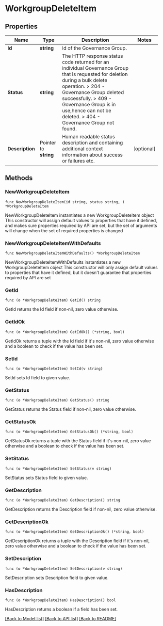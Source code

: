 # WorkgroupDeleteItem

## Properties

Name | Type | Description | Notes
------------ | ------------- | ------------- | -------------
**Id** | **string** | Id of the Governance Group. | 
**Status** | **string** |  The HTTP response status code returned for an individual Governance Group that is requested for deletion during a bulk delete operation.  &gt; 204   -  Governance Group deleted successfully.  &gt; 409   - Governance Group is in use,hence can not be deleted.  &gt; 404   - Governance Group not found.  | 
**Description** | Pointer to **string** | Human readable status description and containing additional context information about success or failures etc.  | [optional] 

## Methods

### NewWorkgroupDeleteItem

`func NewWorkgroupDeleteItem(id string, status string, ) *WorkgroupDeleteItem`

NewWorkgroupDeleteItem instantiates a new WorkgroupDeleteItem object
This constructor will assign default values to properties that have it defined,
and makes sure properties required by API are set, but the set of arguments
will change when the set of required properties is changed

### NewWorkgroupDeleteItemWithDefaults

`func NewWorkgroupDeleteItemWithDefaults() *WorkgroupDeleteItem`

NewWorkgroupDeleteItemWithDefaults instantiates a new WorkgroupDeleteItem object
This constructor will only assign default values to properties that have it defined,
but it doesn't guarantee that properties required by API are set

### GetId

`func (o *WorkgroupDeleteItem) GetId() string`

GetId returns the Id field if non-nil, zero value otherwise.

### GetIdOk

`func (o *WorkgroupDeleteItem) GetIdOk() (*string, bool)`

GetIdOk returns a tuple with the Id field if it's non-nil, zero value otherwise
and a boolean to check if the value has been set.

### SetId

`func (o *WorkgroupDeleteItem) SetId(v string)`

SetId sets Id field to given value.


### GetStatus

`func (o *WorkgroupDeleteItem) GetStatus() string`

GetStatus returns the Status field if non-nil, zero value otherwise.

### GetStatusOk

`func (o *WorkgroupDeleteItem) GetStatusOk() (*string, bool)`

GetStatusOk returns a tuple with the Status field if it's non-nil, zero value otherwise
and a boolean to check if the value has been set.

### SetStatus

`func (o *WorkgroupDeleteItem) SetStatus(v string)`

SetStatus sets Status field to given value.


### GetDescription

`func (o *WorkgroupDeleteItem) GetDescription() string`

GetDescription returns the Description field if non-nil, zero value otherwise.

### GetDescriptionOk

`func (o *WorkgroupDeleteItem) GetDescriptionOk() (*string, bool)`

GetDescriptionOk returns a tuple with the Description field if it's non-nil, zero value otherwise
and a boolean to check if the value has been set.

### SetDescription

`func (o *WorkgroupDeleteItem) SetDescription(v string)`

SetDescription sets Description field to given value.

### HasDescription

`func (o *WorkgroupDeleteItem) HasDescription() bool`

HasDescription returns a boolean if a field has been set.


[[Back to Model list]](../README.md#documentation-for-models) [[Back to API list]](../README.md#documentation-for-api-endpoints) [[Back to README]](../README.md)


